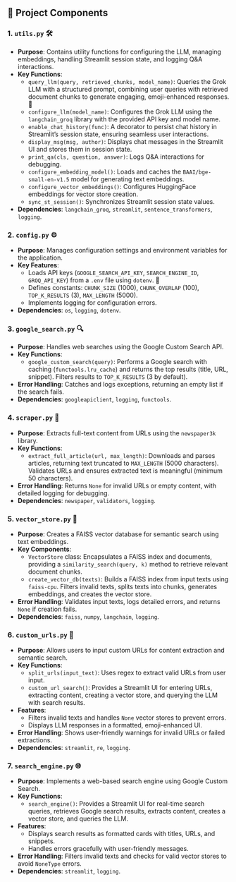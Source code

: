 ## 🧠 Project Components

### 1. `utils.py` 🛠️
- **Purpose**: Contains utility functions for configuring the LLM, managing embeddings, handling Streamlit session state, and logging Q&A interactions.
- **Key Functions**:
  - `query_llm(query, retrieved_chunks, model_name)`: Queries the Grok LLM with a structured prompt, combining user queries with retrieved document chunks to generate engaging, emoji-enhanced responses. 🎤
  - `configure_llm(model_name)`: Configures the Grok LLM using the `langchain_groq` library with the provided API key and model name.
  - `enable_chat_history(func)`: A decorator to persist chat history in Streamlit’s session state, ensuring seamless user interactions.
  - `display_msg(msg, author)`: Displays chat messages in the Streamlit UI and stores them in session state.
  - `print_qa(cls, question, answer)`: Logs Q&A interactions for debugging.
  - `configure_embedding_model()`: Loads and caches the `BAAI/bge-small-en-v1.5` model for generating text embeddings.
  - `configure_vector_embeddings()`: Configures HuggingFace embeddings for vector store creation.
  - `sync_st_session()`: Synchronizes Streamlit session state values.
- **Dependencies**: `langchain_groq`, `streamlit`, `sentence_transformers`, `logging`.

### 2. `config.py` ⚙️
- **Purpose**: Manages configuration settings and environment variables for the application.
- **Key Features**:
  - Loads API keys (`GOOGLE_SEARCH_API_KEY`, `SEARCH_ENGINE_ID`, `GROQ_API_KEY`) from a `.env` file using `dotenv`. 🔑
  - Defines constants: `CHUNK_SIZE` (1000), `CHUNK_OVERLAP` (100), `TOP_K_RESULTS` (3), `MAX_LENGTH` (5000).
  - Implements logging for configuration errors.
- **Dependencies**: `os`, `logging`, `dotenv`.

### 3. `google_search.py` 🔍
- **Purpose**: Handles web searches using the Google Custom Search API.
- **Key Functions**:
  - `google_custom_search(query)`: Performs a Google search with caching (`functools.lru_cache`) and returns the top results (title, URL, snippet). Filters results to `TOP_K_RESULTS` (3 by default).
- **Error Handling**: Catches and logs exceptions, returning an empty list if the search fails.
- **Dependencies**: `googleapiclient`, `logging`, `functools`.

### 4. `scraper.py` 📄
- **Purpose**: Extracts full-text content from URLs using the `newspaper3k` library.
- **Key Functions**:
  - `extract_full_article(url, max_length)`: Downloads and parses articles, returning text truncated to `MAX_LENGTH` (5000 characters). Validates URLs and ensures extracted text is meaningful (minimum 50 characters).
- **Error Handling**: Returns `None` for invalid URLs or empty content, with detailed logging for debugging.
- **Dependencies**: `newspaper`, `validators`, `logging`.

### 5. `vector_store.py` 🧠
- **Purpose**: Creates a FAISS vector database for semantic search using text embeddings.
- **Key Components**:
  - `VectorStore` class: Encapsulates a FAISS index and documents, providing a `similarity_search(query, k)` method to retrieve relevant document chunks.
  - `create_vector_db(texts)`: Builds a FAISS index from input texts using `faiss-cpu`. Filters invalid texts, splits texts into chunks, generates embeddings, and creates the vector store.
- **Error Handling**: Validates input texts, logs detailed errors, and returns `None` if creation fails.
- **Dependencies**: `faiss`, `numpy`, `langchain`, `logging`.

### 6. `custom_urls.py` 📌
- **Purpose**: Allows users to input custom URLs for content extraction and semantic search.
- **Key Functions**:
  - `split_urls(input_text)`: Uses regex to extract valid URLs from user input.
  - `custom_url_search()`: Provides a Streamlit UI for entering URLs, extracting content, creating a vector store, and querying the LLM with search results.
- **Features**:
  - Filters invalid texts and handles `None` vector stores to prevent errors.
  - Displays LLM responses in a formatted, emoji-enhanced UI.
- **Error Handling**: Shows user-friendly warnings for invalid URLs or failed extractions.
- **Dependencies**: `streamlit`, `re`, `logging`.

### 7. `search_engine.py` 🌐
- **Purpose**: Implements a web-based search engine using Google Custom Search.
- **Key Functions**:
  - `search_engine()`: Provides a Streamlit UI for real-time search queries, retrieves Google search results, extracts content, creates a vector store, and queries the LLM.
- **Features**:
  - Displays search results as formatted cards with titles, URLs, and snippets.
  - Handles errors gracefully with user-friendly messages.
- **Error Handling**: Filters invalid texts and checks for valid vector stores to avoid `NoneType` errors.
- **Dependencies**: `streamlit`, `logging`.